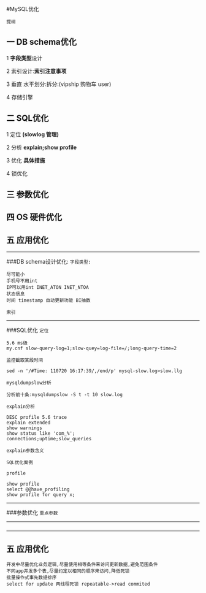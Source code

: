 #MySQL优化

`提纲`

## 一 DB schema优化

1 **字段类型**设计

2 索引设计:**索引注意事项**

3 垂直 水平划分:拆分:(vipship 购物车 user)

4 存储引擎

## 二 SQL优化

1 定位 **(slowlog 管理)**

2 分析 **explain;show profile**

3 优化 **具体措施** 

4 锁优化

## 三 参数优化


## 四 OS 硬件优化


## 五 应用优化



----

###DB schema设计优化:
`字段类型:`

	尽可能小
	手机号不用int
	IP可以用int INET_ATON INET_NTOA
	状态信息
	时间 timestamp 自动更新功能 BI抽数
	
`索引`



----
###SQL优化
`定位`

	5.6 ms级
	my.cnf slow-query-log=1;slow-quey=log-file=/;long-query-time=2

`监控截取某段时间`

	sed -n '/#Time: 110720 16:17:39/,/end/p' mysql-slow.log>slow.llg

`mysqldumpslow分析`

	分析前十条:mysqldumpslow -S t -t 10 slow.log
	
`explain分析`

	DESC profile 5.6 trace
	explain extended 
	show warnings
	show status like 'com_%';
	connections;uptime;slow_queries
	
`explain参数含义`

`SQL优化案例`
	
`profile`
	
	show profile 
	select @@have_profiling
	show profile for query x;
	

----
###参数优化
`重点参数`

----
###


----
## 五 应用优化

	开发中尽量优化业务逻辑,尽量使用相等条件来访问更新数据,避免范围条件
	不同app并发多个表,尽量约定以相同的顺序来访问,降低死锁
	批量操作式事先数据排序
	select for update 两线程死锁 repeatable->read commited
	
	




